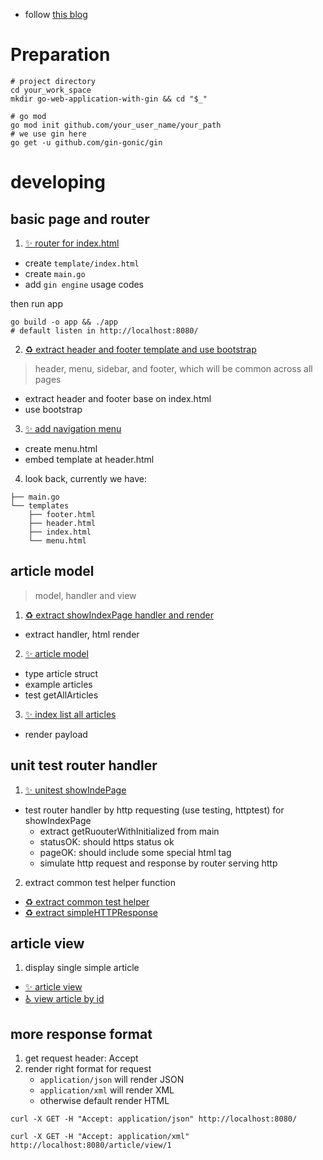 - follow [this blog](https://semaphoreci.com/community/tutorials/building-go-web-applications-and-microservices-using-gin#h-goals)

# Preparation

``` shell
# project directory
cd your_work_space
mkdir go-web-application-with-gin && cd "$_"

# go mod
go mod init github.com/your_user_name/your_path
# we use gin here
go get -u github.com/gin-gonic/gin
```

# developing

## basic page and router

1. [✨ router for index\.html](https://github.com/evisx/golang-demos/commit/7bc96b0e28337383ab08f7cc9cfc9a19c22e6ebd)

- create `template/index.html`
- create `main.go`
- add `gin engine` usage codes

then run app
``` shell
go build -o app && ./app
# default listen in http://localhost:8080/
```

2. [♻ extract header and footer template and use bootstrap](https://github.com/evisx/golang-demos/commit/d872026c1c1c93e0a6f1b068933d443c66685ab0)

> header, menu, sidebar, and footer, which will be common across all pages

- extract header and footer base on index.html
- use bootstrap

3. [✨ add navigation menu](https://github.com/evisx/golang-demos/commit/97e9ecdf8c1f9d584248f1d93b5abb5bc63301f6) 

- create menu.html
- embed template at header.html

4. look back, currently we have:

``` text
├── main.go
└── templates
    ├── footer.html
    ├── header.html
    ├── index.html
    └── menu.html
```

## article model

> model, handler and view

1. [♻ extract showIndexPage handler and render](https://github.com/evisx/golang-demos/commit/5f7c097df0f498fc25ac5b9397837d4d1e81e79c)

- extract handler, html render

2. [✨ article model](https://github.com/evisx/golang-demos/commit/d5cb89bbd98ae55c6c2d061a534fadd383d1ab06)

- type article struct
- example articles
- test getAllArticles

3. [✨ index list all articles](https://github.com/evisx/golang-demos/commit/96914404d867c2fb5e8a79bef9544f9226fbefb6)

- render payload

## unit test router handler

1. [✨ unitest showIndePage](https://github.com/evisx/golang-demos/commit/a8efadb2b3acdca7b070ec8c73bd682cbd0a94b6)
- test router handler by http requesting (use testing, httptest) for showIndexPage
    - extract getRuouterWithInitialized from main
    - statusOK: should https status ok
    - pageOK: should include some special html tag
    - simulate http request and response by router serving http

2. extract common test helper function
- [♻ extract common test helper](https://github.com/evisx/golang-demos/commit/ae4d0f4be0f6666bc50ccc24da1a27c09ddfc01a)
- [♻ extract simpleHTTPResponse](https://github.com/evisx/golang-demos/commit/e57f4177ffb11d08ccfd7c3461a82fbdd3520fc2)

## article view 

1. display single simple article
- [✨ article view](https://github.com/evisx/golang-demos/commit/29843844dfde8c005751f71dd536b9a185c4f661)
- [♿ view article by id](https://github.com/evisx/golang-demos/commit/654d5531b4d987eef639741d27e315062dd3299e)

## more response format

1. get request header: Accept
2. render right format for request
   - `application/json` will render JSON
   - `application/xml` will render XML
   - otherwise default render HTML
   
``` shell
curl -X GET -H "Accept: application/json" http://localhost:8080/

curl -X GET -H "Accept: application/xml" http://localhost:8080/article/view/1
```